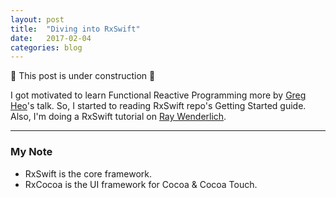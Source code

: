 ```yaml
---
layout: post
title:  "Diving into RxSwift"
date:   2017-02-04
categories: blog
---
```


🚧 This post is under construction 🚧

I got motivated to learn Functional Reactive Programming more by [Greg Heo][1]'s talk. So, I started to reading RxSwift repo's Getting Started guide. Also, I'm doing a RxSwift tutorial on [Ray Wenderlich][2].

---

### My Note

- RxSwift is the core framework.
- RxCocoa is the UI framework for Cocoa & Cocoa Touch.

[1]: https://gregheo.com/blog/nsmeetup-rx/
[2]: https://www.raywenderlich.com/138547/getting-started-with-rxswift-and-rxcocoa
